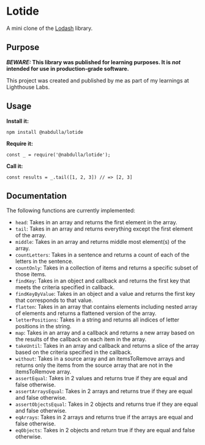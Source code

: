 # Lotide

A mini clone of the [Lodash](https://lodash.com) library.

## Purpose

**_BEWARE:_ This library was published for learning purposes. It is _not_ intended for use in production-grade software.**

This project was created and published by me as part of my learnings at Lighthouse Labs. 

## Usage

**Install it:**

`npm install @nabdulla/lotide`

**Require it:**

`const _ = require('@nabdulla/lotide');`

**Call it:**

`const results = _.tail([1, 2, 3]) // => [2, 3]`

## Documentation

The following functions are currently implemented:

* `head`: Takes in an array and returns the first element in the array.
* `tail`: Takes in an array and returns everything except the first element of the array.
* `middle`: Takes in an array and returns middle most element(s) of the array.
* `countLetters`: Takes in a sentence and returns a count of each of the letters in the sentence.
* `countOnly`: Takes in a collection of items and returns a specific subset of those items.
* `findKey`: Takes in an object and callback and returns the first key that meets the criteria specified in callback.
* `findKeyByValue`: Takes in an object and a value and returns the first key that corresponds to that value.
* `flatten`: Takes in an array that contains elements including nested array of elements and returns a flattened version of the array.
* `letterPositions`: Takes in a string and returns all indices of letter positions in the string.
* `map`: Takes in an array and a callback and returns a new array based on the results of the callback on each item in the array.
* `takeUntil`: Takes in an array and callback and returns a slice of the array based on the criteria specified in the callback.
* `without`: Takes in a source array and an itemsToRemove arrays and returns only the items from the source array that are not in the itemsToRemove array.
* `assertEqual`: Takes in 2 values and returns true if they are equal and false otherwise.
* `assertArraysEqual`: Takes in 2 arrays and returns true if they are equal and false otherwise.
* `assertObjectsEqual`: Takes in 2 objects and returns true if they are equal and false otherwise.
* `eqArrays`: Takes in 2 arrays and returns true if the arrays are equal and false otherwise.
* `eqObjects`: Takes in 2 objects and return true if they are equal and false otherwise.